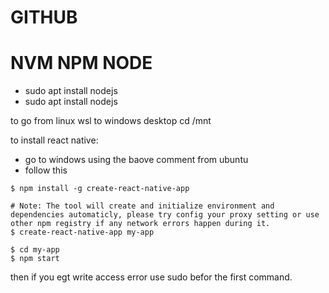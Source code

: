 # GITHUB


# NVM NPM NODE
- sudo apt install nodejs
- sudo apt install nodejs

to go from linux wsl to windows desktop
cd /mnt

to install react native:
- go to windows using the baove comment from ubuntu
- follow this 
```
$ npm install -g create-react-native-app

# Note: The tool will create and initialize environment and dependencies automaticly, please try config your proxy setting or use other npm registry if any network errors happen during it.
$ create-react-native-app my-app

$ cd my-app
$ npm start
```

then if you egt write access error use sudo befor the first command.


